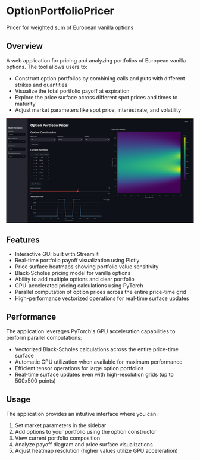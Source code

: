 # OptionPortfolioPricer
Pricer for weighted sum of European vanilla options

## Overview
A web application for pricing and analyzing portfolios of European vanilla options. The tool allows users to:

- Construct option portfolios by combining calls and puts with different strikes and quantities
- Visualize the total portfolio payoff at expiration
- Explore the price surface across different spot prices and times to maturity
- Adjust market parameters like spot price, interest rate, and volatility

![usage](image.png)

## Features
- Interactive GUI built with Streamlit
- Real-time portfolio payoff visualization using Plotly
- Price surface heatmaps showing portfolio value sensitivity
- Black-Scholes pricing model for vanilla options
- Ability to add multiple options and clear portfolio
- GPU-accelerated pricing calculations using PyTorch
- Parallel computation of option prices across the entire price-time grid
- High-performance vectorized operations for real-time surface updates

## Performance
The application leverages PyTorch's GPU acceleration capabilities to perform parallel computations:
- Vectorized Black-Scholes calculations across the entire price-time surface
- Automatic GPU utilization when available for maximum performance
- Efficient tensor operations for large option portfolios
- Real-time surface updates even with high-resolution grids (up to 500x500 points)

## Usage
The application provides an intuitive interface where you can:
1. Set market parameters in the sidebar
2. Add options to your portfolio using the option constructor
3. View current portfolio composition 
4. Analyze payoff diagram and price surface visualizations
5. Adjust heatmap resolution (higher values utilize GPU acceleration)

